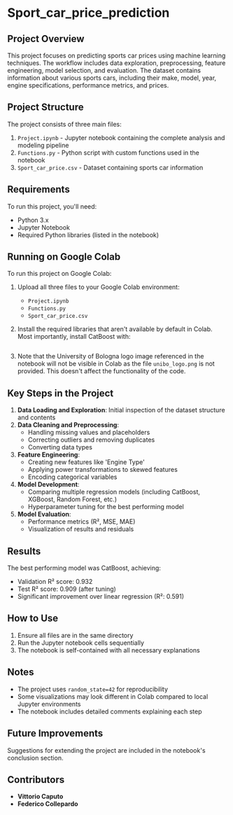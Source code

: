 # Sport_car_price_prediction

## Project Overview
This project focuses on predicting sports car prices using machine learning techniques. The workflow includes data exploration, preprocessing, feature engineering, model selection, and evaluation. The dataset contains information about various sports cars, including their make, model, year, engine specifications, performance metrics, and prices.

## Project Structure
The project consists of three main files:
1. `Project.ipynb` - Jupyter notebook containing the complete analysis and modeling pipeline
2. `Functions.py` - Python script with custom functions used in the notebook
3. `Sport_car_price.csv` - Dataset containing sports car information

## Requirements
To run this project, you'll need:
- Python 3.x
- Jupyter Notebook
- Required Python libraries (listed in the notebook)

## Running on Google Colab
To run this project on Google Colab:

1. Upload all three files to your Google Colab environment:
   - `Project.ipynb`
   - `Functions.py`
   - `Sport_car_price.csv`

2. Install the required libraries that aren't available by default in Colab. Most importantly, install CatBoost with:
   ```pip install catboost
   ```

3. Note that the University of Bologna logo image referenced in the notebook will not be visible in Colab as the file `unibo_logo.png` is not provided. This doesn't affect the functionality of the code.

## Key Steps in the Project
1. **Data Loading and Exploration**: Initial inspection of the dataset structure and contents
2. **Data Cleaning and Preprocessing**:
   - Handling missing values and placeholders
   - Correcting outliers and removing duplicates
   - Converting data types
3. **Feature Engineering**:
   - Creating new features like 'Engine Type'
   - Applying power transformations to skewed features
   - Encoding categorical variables
4. **Model Development**:
   - Comparing multiple regression models (including CatBoost, XGBoost, Random Forest, etc.)
   - Hyperparameter tuning for the best performing model
5. **Model Evaluation**:
   - Performance metrics (R², MSE, MAE)
   - Visualization of results and residuals

## Results
The best performing model was CatBoost, achieving:
- Validation R² score: 0.932
- Test R² score: 0.909 (after tuning)
- Significant improvement over linear regression (R²: 0.591)

## How to Use
1. Ensure all files are in the same directory
2. Run the Jupyter notebook cells sequentially
3. The notebook is self-contained with all necessary explanations

## Notes
- The project uses `random_state=42` for reproducibility
- Some visualizations may look different in Colab compared to local Jupyter environments
- The notebook includes detailed comments explaining each step

## Future Improvements
Suggestions for extending the project are included in the notebook's conclusion section.

## Contributors
- **Vittorio Caputo** 
- **Federico Collepardo**

